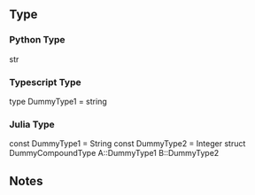 ## Type
### Python Type
str
### Typescript Type
type DummyType1 = string
### Julia Type
const DummyType1 = String
const DummyType2 = Integer
struct DummyCompoundType
    A::DummyType1
    B::DummyType2

## Notes

